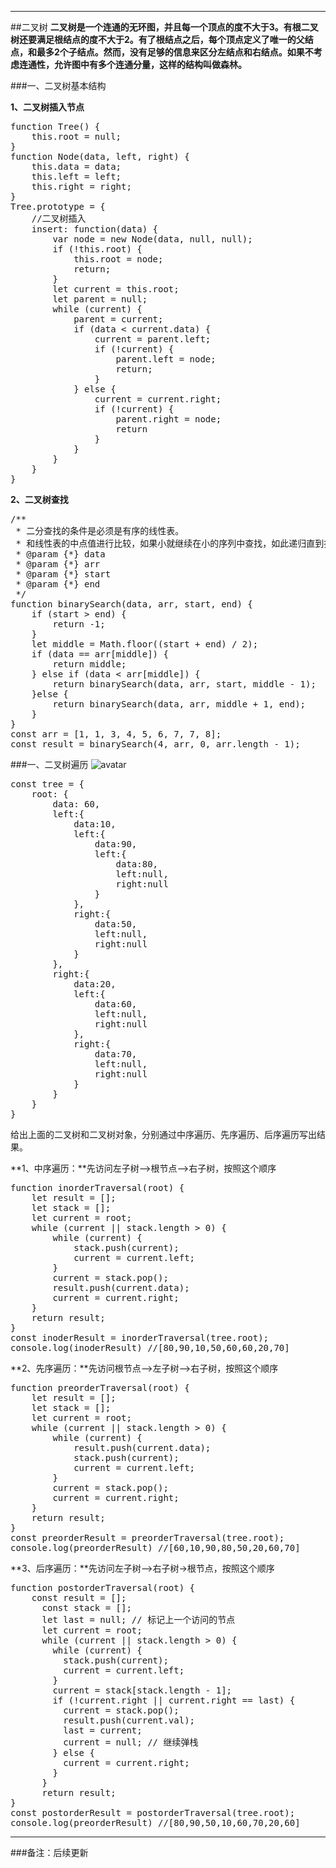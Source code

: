 *****
##二叉树
**二叉树是一个连通的无环图，并且每一个顶点的度不大于3。有根二叉树还要满足根结点的度不大于2。有了根结点之后，每个顶点定义了唯一的父结点，和最多2个子结点。然而，没有足够的信息来区分左结点和右结点。如果不考虑连通性，允许图中有多个连通分量，这样的结构叫做森林。**

###一、二叉树基本结构

**1、二叉树插入节点**
<pre>
function Tree() {
    this.root = null;
}
function Node(data, left, right) {
    this.data = data;
    this.left = left;
    this.right = right;
}
Tree.prototype = {
    //二叉树插入
    insert: function(data) {
        var node = new Node(data, null, null);
        if (!this.root) {
            this.root = node;
            return;
        }
        let current = this.root;
        let parent = null;
        while (current) {
            parent = current;
            if (data < current.data) {
                current = parent.left;
                if (!current) {
                    parent.left = node;
                    return;
                }
            } else {
                current = current.right;
                if (!current) {
                    parent.right = node;
                    return
                }
            }
        }
    }   
}
</pre>

**2、二叉树查找**
<pre>
/**
 * 二分查找的条件是必须是有序的线性表。
 * 和线性表的中点值进行比较，如果小就继续在小的序列中查找，如此递归直到找到相同的值。
 * @param {*} data 
 * @param {*} arr 
 * @param {*} start 
 * @param {*} end 
 */
function binarySearch(data, arr, start, end) {
    if (start > end) {
        return -1;
    }
    let middle = Math.floor((start + end) / 2);
    if (data == arr[middle]) {
        return middle;
    } else if (data < arr[middle]) {
        return binarySearch(data, arr, start, middle - 1);
    }else {
        return binarySearch(data, arr, middle + 1, end);
    }
}
const arr = [1, 1, 3, 4, 5, 6, 7, 7, 8];
const result = binarySearch(4, arr, 0, arr.length - 1);
</pre>
###一、二叉树遍历
![avatar](https://timgsa.baidu.com/timg?image&quality=80&size=b9999_10000&sec=1572518436788&di=ff55b96728bfaa27e5dbf30a12b9c16b&imgtype=jpg&src=http%3A%2F%2Fimg4.imgtn.bdimg.com%2Fit%2Fu%3D3938669354%2C578075047%26fm%3D214%26gp%3D0.jpg)
<pre>
const tree = {
    root: {
        data: 60,
        left:{
            data:10,
            left:{
                data:90,
                left:{
                    data:80,
                    left:null,
                    right:null
                }
            },
            right:{
                data:50,
                left:null,
                right:null
            }
        },
        right:{
            data:20,
            left:{
                data:60,
                left:null,
                right:null
            },
            right:{
                data:70,
                left:null,
                right:null
            }
        }
    }
}
</pre>
给出上面的二叉树和二叉树对象，分别通过中序遍历、先序遍历、后序遍历写出结果。

**1、中序遍历：**先访问左子树—>根节点—>右子树，按照这个顺序
<pre>
function inorderTraversal(root) {
    let result = [];
    let stack = [];
    let current = root;
    while (current || stack.length > 0) {
        while (current) {
            stack.push(current);
            current = current.left;
        }
        current = stack.pop();
        result.push(current.data);
        current = current.right;
    }    
    return result;   
}	
const inoderResult = inorderTraversal(tree.root);
console.log(inoderResult) //[80,90,10,50,60,60,20,70]
</pre>
**2、先序遍历：**先访问根节点—>左子树—>右子树，按照这个顺序
<pre>
function preorderTraversal(root) {
    let result = [];
    let stack = [];
    let current = root;
    while (current || stack.length > 0) {
        while (current) {
            result.push(current.data);
            stack.push(current);
            current = current.left;
        }
        current = stack.pop();
        current = current.right;
    }
    return result;
}
const preorderResult = preorderTraversal(tree.root);
console.log(preorderResult) //[60,10,90,80,50,20,60,70]
</pre>
**3、后序遍历：**先访问左子树—>右子树->根节点，按照这个顺序
<pre>
function postorderTraversal(root) {
    const result = [];
      const stack = [];
      let last = null; // 标记上一个访问的节点
      let current = root;
      while (current || stack.length > 0) {
        while (current) {
          stack.push(current);
          current = current.left;
        }
        current = stack[stack.length - 1];
        if (!current.right || current.right == last) {
          current = stack.pop();
          result.push(current.val);
          last = current;
          current = null; // 继续弹栈
        } else {
          current = current.right;
        }
      }
      return result;
}
const postorderResult = postorderTraversal(tree.root);
console.log(preorderResult) //[80,90,50,10,60,70,20,60]
</pre>
*****
###备注：后续更新





